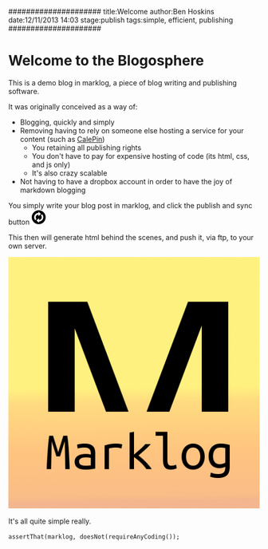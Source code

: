 #####################
title:Welcome
author:Ben Hoskins
date:12/11/2013 14:03
stage:publish
tags:simple, efficient, publishing
#####################

Welcome to the Blogosphere
====

This is a demo blog in marklog, a piece of blog writing and publishing software.  

It was originally conceived as a way of:
* Blogging, quickly and simply
* Removing having to rely on someone else hosting a service for your content (such as [CalePin](http://calepin.co/))
	* You retaining all publishing rights
	* You don't have to pay for expensive hosting of code (its html, css, and js only)
	* It's also crazy scalable
* Not having to have a dropbox account in order to have the joy of markdown blogging

You simply write your blog post in marklog, and click the publish and sync button ![Marklog - sync and publish](images/sync.png)

This then will generate html behind the scenes, and push it, via ftp, to your own server.

![Marklog - it's got an editor](images/marklog_logo.png)


It's all quite simple really.


```
assertThat(marklog, doesNot(requireAnyCoding());
```
